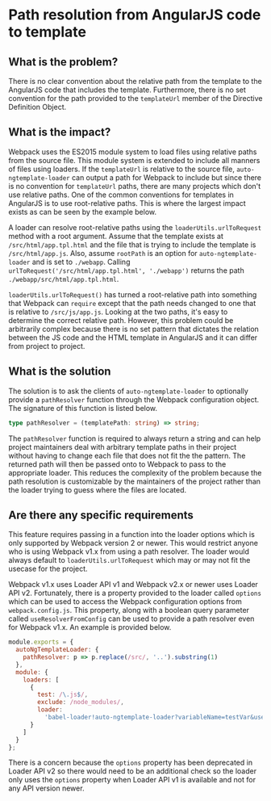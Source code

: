 # Path resolution from AngularJS code to template

## What is the problem?

There is no clear convention about the relative path from the template to the AngularJS code that includes the template. Furthermore, there is no set convention for the path provided to the `templateUrl` member of the Directive Definition Object.

## What is the impact?

Webpack uses the ES2015 module system to load files using relative paths from the source file. This module system is extended to include all manners of files using loaders. If the `templateUrl` is relative to the source file, `auto-ngtemplate-loader` can output a path for Webpack to include but since there is no convention for `templateUrl` paths, there are many projects which don't use relative paths. One of the common conventions for templates in AngularJS is to use root-relative paths. This is where the largest impact exists as can be seen by the example below.

A loader can resolve root-relative paths using the `loaderUtils.urlToRequest` method with a root argument. Assume that the template exists at `/src/html/app.tpl.html` and the file that is trying to include the template is `/src/html/app.js`. Also, assume `rootPath` is an option for `auto-ngtemplate-loader` and is set to `./webapp`. Calling `urlToRequest('/src/html/app.tpl.html', './webapp')` returns the path `./webapp/src/html/app.tpl.html`.

`loaderUtils.urlToRequest()` has turned a root-relative path into something that Webpack can `require` except that the path needs changed to one that is relative to `/src/js/app.js`. Looking at the two paths, it's easy to determine the correct relative path. However, this problem could be arbitrarily complex because there is no set pattern that dictates the relation between the JS code and the HTML template in AngularJS and it can differ from project to project.

## What is the solution

The solution is to ask the clients of `auto-ngtemplate-loader` to optionally provide a `pathResolver` function through the Webpack configuration object. The signature of this function is listed below.

```ts
type pathResolver = (templatePath: string) => string;
```

The `pathResolver` function is required to always return a string and can help project maintainers deal with arbitrary template paths in their project without having to change each file that does not fit the the pattern. The returned path will then be passed onto to Webpack to pass to the appropriate loader. This reduces the complexity of the problem because the path resolution is customizable by the maintainers of the project rather than the loader trying to guess where the files are located.

## Are there any specific requirements

This feature requires passing in a function into the loader options which is only supported by Webpack version 2 or newer. This would restrict anyone who is using Webpack v1.x from using a path resolver. The loader would always default to `loaderUtils.urlToRequest` which may or may not fit the usecase for the project.

Webpack v1.x uses Loader API v1 and Webpack v2.x or newer uses Loader API v2. Fortunately, there is a property provided to the loader called `options` which can be used to access the Webpack configuration options from `webpack.config.js`. This property, along with a boolean query parameter called `useResolverFromConfig` can be used to provide a path resolver even for Webpack v1.x. An example is provided below.

```js
module.exports = {
  autoNgTemplateLoader: {
    pathResolver: p => p.replace(/src/, '..').substring(1)
  },
  module: {
    loaders: [
      {
        test: /\.js$/,
        exclude: /node_modules/,
        loader:
          'babel-loader!auto-ngtemplate-loader?variableName=testVar&useResolverFromConfig=true'
      }
    ]
  }
};
```

There is a concern because the `options` property has been deprecated in Loader API v2 so there would need to be an additional check so the loader only uses the `options` property when Loader API v1 is available and not for any API version newer.
